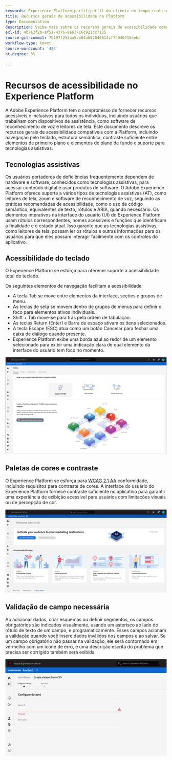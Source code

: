 ```yaml
---
keywords: Experience Platform;perfil;perfil do cliente em tempo real;solução de problemas;API;perfil unificado;Perfil unificado;perfil;gráficos XDM
title: Recursos gerais de acessibilidade na Platform
type: Documentation
description: Saiba mais sobre os recursos gerais de acessibilidade compatíveis com o Adobe Experience Platform, incluindo navegação pelo teclado, paletas e contraste de cores e suporte à tecnologia assistiva.
exl-id: 4b7e2f2b-af51-4376-8a63-16c921cc7135
source-git-commit: 7b197f253aa5ce04a682040814cf749407154ebc
workflow-type: tm+mt
source-wordcount: '484'
ht-degree: 3%

---
```


# Recursos de acessibilidade no Experience Platform

A Adobe Experience Platform tem o compromisso de fornecer recursos acessíveis e inclusivos para todos os indivíduos, incluindo usuários que trabalham com dispositivos de assistência, como software de reconhecimento de voz e leitores de tela. Este documento descreve os recursos gerais de acessibilidade compatíveis com a Platform, incluindo navegação pelo teclado, estrutura semântica, contraste suficiente entre elementos de primeiro plano e elementos de plano de fundo e suporte para tecnologias assistivas.

## Tecnologias assistivas

Os usuários portadores de deficiências frequentemente dependem de hardware e software, conhecidos como tecnologias assistivas, para acessar conteúdo digital e usar produtos de software. O Adobe Experience Platform oferece suporte a vários tipos de tecnologias assistivas (AT), como leitores de tela, zoom e software de reconhecimento de voz, seguindo as práticas recomendadas de acessibilidade, como o uso de código semântico, equivalentes de texto, rótulos e ARIA, quando necessário. Os elementos interativos na interface do usuário (UI) do Experience Platform usam rótulos correspondentes, nomes acessíveis e funções que identificam a finalidade e o estado atual. Isso garante que as tecnologias assistivas, como leitores de tela, possam ler os rótulos e outras informações para os usuários para que eles possam interagir facilmente com os controles do aplicativo.

## Acessibilidade do teclado

O Experience Platform se esforça para oferecer suporte à acessibilidade total do teclado.

Os seguintes elementos de navegação facilitam a acessibilidade:
* A tecla Tab se move entre elementos da interface, seções e grupos de menu.
* As teclas de seta se movem dentro de grupos de menus para definir o foco para elementos ativos individuais.
* Shift + Tab move-se para trás pela ordem de tabulação.
* As teclas Return (Enter) e Barra de espaço ativam os itens selecionados.
* A tecla Escape (ESC) atua como um botão Cancelar para fechar uma caixa de diálogo quando presente.
* Experience Platform exibe uma borda azul ao redor de um elemento selecionado para exibir uma indicação clara de qual elemento da interface do usuário tem foco no momento.

![Uma borda azul que aparece ao redor de um elemento selecionado para indicar que o foco está aplicado.](images/profile-overview-tab.png)

## Paletas de cores e contraste

O Experience Platform se esforça para [WCAG 2.1 AA](https://www.w3.org/TR/WCAG/) conformidade, incluindo requisitos para contraste de cores. A interface do usuário do Experience Platform fornece contraste suficiente no aplicativo para garantir uma experiência de exibição acessível para usuários com limitações visuais ou de percepção de cor.

![A paleta de cores e o contraste presentes na página inicial da interface do usuário do Experience Platform.](images/homepage.png)

## Validação de campo necessária

Ao adicionar dados, criar esquemas ou definir segmentos, os campos obrigatórios são indicados visualmente, usando um asterisco ao lado do rótulo de texto de um campo, e programaticamente. Esses campos acionam a validação quando você insere dados inválidos nos campos e ao salvar. Se um campo obrigatório não passar na validação, ele será contornado em vermelho com um ícone de erro, e uma descrição escrita do problema que precisa ser corrigido também será exibida.

![Um fechamento de um campo obrigatório que não passou na validação. O campo aparece em vermelho e um ícone de erro está presente.](images/field-validation.png)
